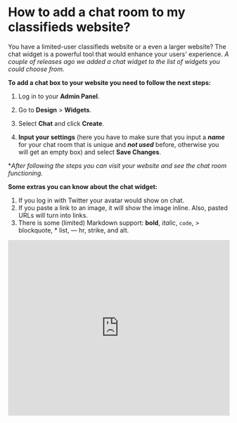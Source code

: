 # How to add a chat room to my classifieds website?

You have a limited-user classifieds website or a even a larger website? The chat widget is a powerful tool that would enhance your users' experience. *A couple of releases ago we added a chat widget to the list of widgets you could choose from.*

**To add a chat box to your website you need to follow the next steps:**

1.  Log in to your  **Admin Panel**.
2.  Go to  **Design**  >  **Widgets**.
3.  Select  **Chat**  and click  **Create**.

4.  **Input your settings**  (here you have to make sure that you input a ***name*** for your chat room that is unique and ***not used*** before, otherwise you will get an empty box) and select  **Save Changes**.


**After following the steps you can visit your website and see the chat room functioning.*

**Some extras you can know about the chat widget:**

1.  If you log in with Twitter your avatar would show on chat.
2.  If you paste a link to an image, it will show the image inline. Also, pasted URLs will turn into links.
3.  There is some (limited) Markdown support: __bold__, _italic_, `code`, > blockquote, * list, — hr,  strike, and alt.


<iframe width="100%" height="400px" src="https://www.youtube.com/embed/bKAyNzYR9z8" title="Yclas video" frameborder="0" allow="accelerometer; autoplay; clipboard-write; encrypted-media; gyroscope; picture-in-picture" allowfullscreen></iframe>
 
